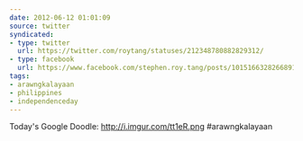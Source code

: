 ```yaml
---
date: 2012-06-12 01:01:09
source: twitter
syndicated:
- type: twitter
  url: https://twitter.com/roytang/statuses/212348780882829312/
- type: facebook
  url: https://www.facebook.com/stephen.roy.tang/posts/10151663282668912
tags:
- arawngkalayaan
- philippines
- independenceday
---
```


Today's Google Doodle: http://i.imgur.com/tt1eR.png #arawngkalayaan